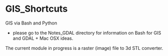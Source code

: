# GIS_Shortcuts

GIS via Bash and Python 

- please go to the Notes_GDAL directory for information on Bash for GIS and GDAL + Mac OSX ideas.

The current module in progress is a raster (image) file to 3d STL converter.  
